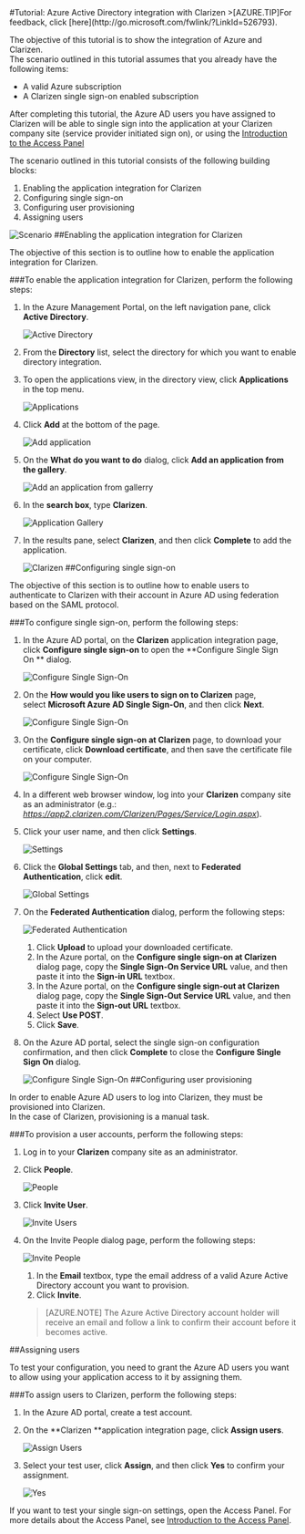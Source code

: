 <properties pageTitle="Tutorial: Azure Active Directory integration with Clarizen | Microsoft Azure" description="Learn how to use Clarizen with Azure Active Directory to enable single sign-on, automated provisioning, and more!." services="active-directory" authors="MarkusVi"  documentationCenter="na" manager="stevenpo"/>
<tags ms.service="active-directory" ms.devlang="na" ms.topic="article" ms.tgt_pltfrm="na" ms.workload="identity" ms.date="08/01/2015" ms.author="markvi" />
#Tutorial: Azure Active Directory integration with Clarizen
>[AZURE.TIP]For feedback, click [here](http://go.microsoft.com/fwlink/?LinkId=526793).

The objective of this tutorial is to show the integration of Azure and Clarizen.  
The scenario outlined in this tutorial assumes that you already have the following items:

-   A valid Azure subscription
-   A Clarizen single sign-on enabled subscription

After completing this tutorial, the Azure AD users you have assigned to Clarizen will be able to single sign into the application at your Clarizen company site (service provider initiated sign on), or using the [Introduction to the Access Panel](https://msdn.microsoft.com/library/dn308586)

The scenario outlined in this tutorial consists of the following building blocks:

1.  Enabling the application integration for Clarizen
2.  Configuring single sign-on
3.  Configuring user provisioning
4.  Assigning users

![Scenario](./media/active-directory-saas-clarizen-tutorial/IC784679.png "Scenario")
##Enabling the application integration for Clarizen

The objective of this section is to outline how to enable the application integration for Clarizen.

###To enable the application integration for Clarizen, perform the following steps:

1.  In the Azure Management Portal, on the left navigation pane, click **Active Directory**.

    ![Active Directory](./media/active-directory-saas-clarizen-tutorial/IC700993.png "Active Directory")

2.  From the **Directory** list, select the directory for which you want to enable directory integration.

3.  To open the applications view, in the directory view, click **Applications** in the top menu.

    ![Applications](./media/active-directory-saas-clarizen-tutorial/IC700994.png "Applications")

4.  Click **Add** at the bottom of the page.

    ![Add application](./media/active-directory-saas-clarizen-tutorial/IC749321.png "Add application")

5.  On the **What do you want to do** dialog, click **Add an application from the gallery**.

    ![Add an application from gallerry](./media/active-directory-saas-clarizen-tutorial/IC749322.png "Add an application from gallerry")

6.  In the **search box**, type **Clarizen**.

    ![Application Gallery](./media/active-directory-saas-clarizen-tutorial/IC784680.png "Application Gallery")

7.  In the results pane, select **Clarizen**, and then click **Complete** to add the application.

    ![Clarizen](./media/active-directory-saas-clarizen-tutorial/IC784681.png "Clarizen")
##Configuring single sign-on

The objective of this section is to outline how to enable users to authenticate to Clarizen with their account in Azure AD using federation based on the SAML protocol.

###To configure single sign-on, perform the following steps:

1.  In the Azure AD portal, on the **Clarizen** application integration page, click **Configure single sign-on** to open the **Configure Single Sign On ** dialog.

    ![Configure Single Sign-On](./media/active-directory-saas-clarizen-tutorial/IC784682.png "Configure Single Sign-On")

2.  On the **How would you like users to sign on to Clarizen** page, select **Microsoft Azure AD Single Sign-On**, and then click **Next**.

    ![Configure Single Sign-On](./media/active-directory-saas-clarizen-tutorial/IC784683.png "Configure Single Sign-On")

3.  On the **Configure single sign-on at Clarizen** page, to download your certificate, click **Download certificate**, and then save the certificate file on your computer.

    ![Configure Single Sign-On](./media/active-directory-saas-clarizen-tutorial/IC784684.png "Configure Single Sign-On")

4.  In a different web browser window, log into your **Clarizen** company site as an administrator (e.g.: *https://app2.clarizen.com/Clarizen/Pages/Service/Login.aspx*).

5.  Click your user name, and then click **Settings**.

    ![Settings](./media/active-directory-saas-clarizen-tutorial/IC784685.png "Settings")

6.  Click the **Global Settings** tab, and then, next to **Federated Authentication**, click **edit**.

    ![Global Settings](./media/active-directory-saas-clarizen-tutorial/IC786906.png "Global Settings")

7.  On the **Federated Authentication** dialog, perform the following steps:

    ![Federated Authentication](./media/active-directory-saas-clarizen-tutorial/IC785892.png "Federated Authentication")

    1.  Click **Upload** to upload your downloaded certificate.
    2.  In the Azure portal, on the **Configure single sign-on at Clarizen** dialog page, copy the **Single Sign-On Service URL** value, and then paste it into the **Sign-in URL** textbox.
    3.  In the Azure portal, on the **Configure single sign-out at Clarizen** dialog page, copy the **Single Sign-Out Service URL** value, and then paste it into the **Sign-out URL** textbox.
    4.  Select **Use POST**.
    5.  Click **Save**.

8.  On the Azure AD portal, select the single sign-on configuration confirmation, and then click **Complete** to close the **Configure Single Sign On** dialog.

    ![Configure Single Sign-On](./media/active-directory-saas-clarizen-tutorial/IC784688.png "Configure Single Sign-On")
##Configuring user provisioning

In order to enable Azure AD users to log into Clarizen, they must be provisioned into Clarizen.  
In the case of Clarizen, provisioning is a manual task.

###To provision a user accounts, perform the following steps:

1.  Log in to your **Clarizen** company site as an administrator.

2.  Click **People**.

    ![People](./media/active-directory-saas-clarizen-tutorial/IC784689.png "People")

3.  Click **Invite User**.

    ![Invite Users](./media/active-directory-saas-clarizen-tutorial/IC784690.png "Invite Users")

4.  On the Invite People dialog page, perform the following steps:

    ![Invite People](./media/active-directory-saas-clarizen-tutorial/IC784691.png "Invite People")

    1.  In the **Email** textbox, type the email address of a valid Azure Active Directory account you want to provision.
    2.  Click **Invite**.

    >[AZURE.NOTE] The Azure Active Directory account holder will receive an email and follow a link to confirm their account before it becomes active.

##Assigning users

To test your configuration, you need to grant the Azure AD users you want to allow using your application access to it by assigning them.

###To assign users to Clarizen, perform the following steps:

1.  In the Azure AD portal, create a test account.

2.  On the **Clarizen **application integration page, click **Assign users**.

    ![Assign Users](./media/active-directory-saas-clarizen-tutorial/IC784692.png "Assign Users")

3.  Select your test user, click **Assign**, and then click **Yes** to confirm your assignment.

    ![Yes](./media/active-directory-saas-clarizen-tutorial/IC767830.png "Yes")

If you want to test your single sign-on settings, open the Access Panel. For more details about the Access Panel, see [Introduction to the Access Panel](https://msdn.microsoft.com/library/dn308586).
